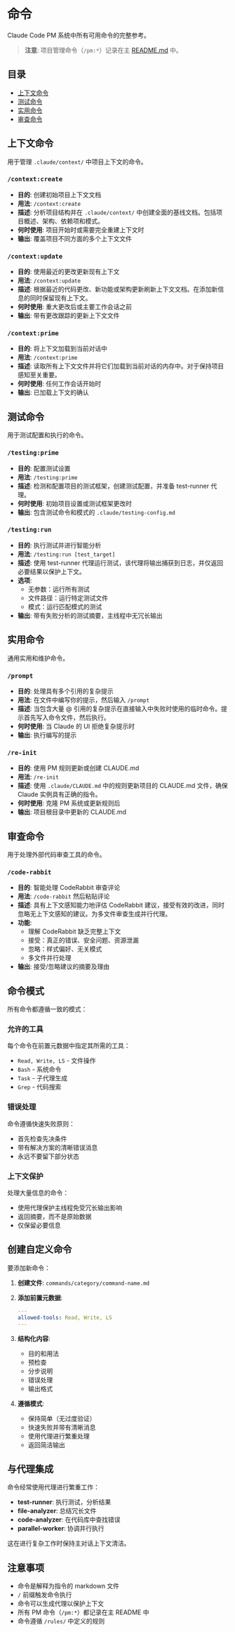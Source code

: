 # 命令

Claude Code PM 系统中所有可用命令的完整参考。

> **注意**: 项目管理命令（`/pm:*`）记录在主 [README.md](README.md#command-reference) 中。

## 目录

- [上下文命令](#上下文命令)
- [测试命令](#测试命令)
- [实用命令](#实用命令)
- [审查命令](#审查命令)

## 上下文命令

用于管理 `.claude/context/` 中项目上下文的命令。

### `/context:create`
- **目的**: 创建初始项目上下文文档
- **用法**: `/context:create`
- **描述**: 分析项目结构并在 `.claude/context/` 中创建全面的基线文档。包括项目概述、架构、依赖项和模式。
- **何时使用**: 项目开始时或需要完全重建上下文时
- **输出**: 覆盖项目不同方面的多个上下文文件

### `/context:update`
- **目的**: 使用最近的更改更新现有上下文
- **用法**: `/context:update`
- **描述**: 根据最近的代码更改、新功能或架构更新刷新上下文文档。在添加新信息的同时保留现有上下文。
- **何时使用**: 重大更改后或主要工作会话之前
- **输出**: 带有更改跟踪的更新上下文文件

### `/context:prime`
- **目的**: 将上下文加载到当前对话中
- **用法**: `/context:prime`
- **描述**: 读取所有上下文文件并将它们加载到当前对话的内存中。对于保持项目感知至关重要。
- **何时使用**: 任何工作会话开始时
- **输出**: 已加载上下文的确认

## 测试命令

用于测试配置和执行的命令。

### `/testing:prime`
- **目的**: 配置测试设置
- **用法**: `/testing:prime`
- **描述**: 检测和配置项目的测试框架，创建测试配置，并准备 test-runner 代理。
- **何时使用**: 初始项目设置或测试框架更改时
- **输出**: 包含测试命令和模式的 `.claude/testing-config.md`

### `/testing:run`
- **目的**: 执行测试并进行智能分析
- **用法**: `/testing:run [test_target]`
- **描述**: 使用 test-runner 代理运行测试，该代理将输出捕获到日志，并仅返回必要结果以保护上下文。
- **选项**:
   - 无参数：运行所有测试
   - 文件路径：运行特定测试文件
   - 模式：运行匹配模式的测试
- **输出**: 带有失败分析的测试摘要，主线程中无冗长输出

## 实用命令

通用实用和维护命令。

### `/prompt`
- **目的**: 处理具有多个引用的复杂提示
- **用法**: 在文件中编写你的提示，然后输入 `/prompt`
- **描述**: 当包含大量 @ 引用的复杂提示在直接输入中失败时使用的临时命令。提示首先写入命令文件，然后执行。
- **何时使用**: 当 Claude 的 UI 拒绝复杂提示时
- **输出**: 执行编写的提示

### `/re-init`
- **目的**: 使用 PM 规则更新或创建 CLAUDE.md
- **用法**: `/re-init`
- **描述**: 使用 `.claude/CLAUDE.md` 中的规则更新项目的 CLAUDE.md 文件，确保 Claude 实例具有正确的指令。
- **何时使用**: 克隆 PM 系统或更新规则后
- **输出**: 项目根目录中更新的 CLAUDE.md

## 审查命令

用于处理外部代码审查工具的命令。

### `/code-rabbit`
- **目的**: 智能处理 CodeRabbit 审查评论
- **用法**: `/code-rabbit` 然后粘贴评论
- **描述**: 具有上下文感知能力地评估 CodeRabbit 建议，接受有效的改进，同时忽略无上下文感知的建议。为多文件审查生成并行代理。
- **功能**:
   - 理解 CodeRabbit 缺乏完整上下文
   - 接受：真正的错误、安全问题、资源泄漏
   - 忽略：样式偏好、无关模式
   - 多文件并行处理
- **输出**: 接受/忽略建议的摘要及理由

## 命令模式

所有命令都遵循一致的模式：

### 允许的工具
每个命令在前置元数据中指定其所需的工具：
- `Read, Write, LS` - 文件操作
- `Bash` - 系统命令
- `Task` - 子代理生成
- `Grep` - 代码搜索

### 错误处理
命令遵循快速失败原则：
- 首先检查先决条件
- 带有解决方案的清晰错误消息
- 永远不要留下部分状态

### 上下文保护
处理大量信息的命令：
- 使用代理保护主线程免受冗长输出影响
- 返回摘要，而不是原始数据
- 仅保留必要信息

## 创建自定义命令

要添加新命令：

1. **创建文件**: `commands/category/command-name.md`
2. **添加前置元数据**:
   ```yaml
   ---
   allowed-tools: Read, Write, LS
   ---
   ```
3. **结构化内容**:
   - 目的和用法
   - 预检查
   - 分步说明
   - 错误处理
   - 输出格式

4. **遵循模式**:
   - 保持简单（无过度验证）
   - 快速失败并带有清晰消息
   - 使用代理进行繁重处理
   - 返回简洁输出

## 与代理集成

命令经常使用代理进行繁重工作：

- **test-runner**: 执行测试，分析结果
- **file-analyzer**: 总结冗长文件
- **code-analyzer**: 在代码库中查找错误
- **parallel-worker**: 协调并行执行

这在进行复杂工作时保持主对话上下文清洁。

## 注意事项

- 命令是解释为指令的 markdown 文件
- `/` 前缀触发命令执行
- 命令可以生成代理以保护上下文
- 所有 PM 命令（`/pm:*`）都记录在主 README 中
- 命令遵循 `/rules/` 中定义的规则